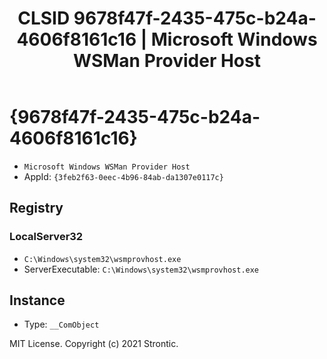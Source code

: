 ﻿---
title: "CLSID 9678f47f-2435-475c-b24a-4606f8161c16 | Microsoft Windows WSMan Provider Host"
excerpt: What is COM-Object CLSID 9678f47f-2435-475c-b24a-4606f8161c16?
---

# {9678f47f-2435-475c-b24a-4606f8161c16}

* `Microsoft Windows WSMan Provider Host`
* AppId: `{3feb2f63-0eec-4b96-84ab-da1307e0117c}`

## Registry


### LocalServer32

* `C:\Windows\system32\wsmprovhost.exe`
* ServerExecutable: `C:\Windows\system32\wsmprovhost.exe`

## Instance

* Type: `__ComObject`

MIT License. Copyright (c) 2021 Strontic.


